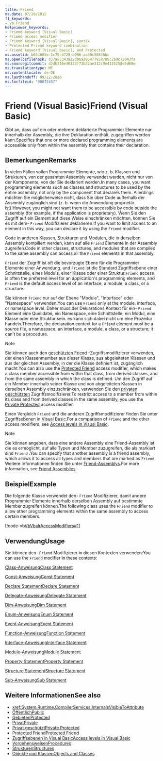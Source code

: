 ```yaml
---
title: Friend
ms.date: 07/20/2015
f1_keywords:
- vb.Friend
helpviewer_keywords:
- Friend keyword [Visual Basic]
- Friend access modifier
- Friend keyword [Visual Basic], syntax
- Protected Friend keyword combination
- Friend keyword [Visual Basic], and Protected
ms.assetid: b664605e-1c79-4728-b996-aa59c50846bc
ms.openlocfilehash: d37a93343822d069295477958780c2b9c72043fa
ms.sourcegitcommit: d2db216e46323f73b32ae312c9e4135258e5d68e
ms.translationtype: MT
ms.contentlocale: de-DE
ms.lasthandoff: 09/22/2020
ms.locfileid: "90875457"
---
```

# <a name="friend-visual-basic"></a><span data-ttu-id="f1fda-102">Friend (Visual Basic)</span><span class="sxs-lookup"><span data-stu-id="f1fda-102">Friend (Visual Basic)</span></span>

<span data-ttu-id="f1fda-103">Gibt an, dass auf ein oder mehrere deklarierte Programmier Elemente nur innerhalb der Assembly, die ihre Deklaration enthält, zugegriffen werden kann.</span><span class="sxs-lookup"><span data-stu-id="f1fda-103">Specifies that one or more declared programming elements are accessible only from within the assembly that contains their declaration.</span></span>  
  
## <a name="remarks"></a><span data-ttu-id="f1fda-104">Bemerkungen</span><span class="sxs-lookup"><span data-stu-id="f1fda-104">Remarks</span></span>  

 <span data-ttu-id="f1fda-105">In vielen Fällen sollen Programmier Elemente, wie z. b. Klassen und Strukturen, von der gesamten Assembly verwendet werden, nicht nur von der Komponente, von der Sie deklariert werden.</span><span class="sxs-lookup"><span data-stu-id="f1fda-105">In many cases, you want programming elements such as classes and structures to be used by the entire assembly, not only by the component that declares them.</span></span> <span data-ttu-id="f1fda-106">Allerdings möchten Sie möglicherweise nicht, dass Sie über Code außerhalb der Assembly zugänglich sind (z. b. wenn die Anwendung proprietär ist).</span><span class="sxs-lookup"><span data-stu-id="f1fda-106">However, you might not want them to be accessible by code outside the assembly (for example, if the application is proprietary).</span></span> <span data-ttu-id="f1fda-107">Wenn Sie den Zugriff auf ein Element auf diese Weise einschränken möchten, können Sie es mit dem- `Friend` Modifizierer deklarieren.</span><span class="sxs-lookup"><span data-stu-id="f1fda-107">If you want to limit access to an element in this way, you can declare it by using the `Friend` modifier.</span></span>  
  
 <span data-ttu-id="f1fda-108">Code in anderen Klassen, Strukturen und Modulen, die in derselben Assembly kompiliert werden, kann auf alle `Friend` Elemente in der Assembly zugreifen.</span><span class="sxs-lookup"><span data-stu-id="f1fda-108">Code in other classes, structures, and modules that are compiled to the same assembly can access all the `Friend` elements in that assembly.</span></span>  
  
 <span data-ttu-id="f1fda-109">`Friend` der Zugriff ist oft die bevorzugte Ebene für die Programmier Elemente einer Anwendung, und `Friend` ist die Standard Zugriffsebene einer Schnittstelle, eines Moduls, einer Klasse oder einer Struktur.</span><span class="sxs-lookup"><span data-stu-id="f1fda-109">`Friend` access is often the preferred level for an application's programming elements, and `Friend` is the default access level of an interface, a module, a class, or a structure.</span></span>  
  
 <span data-ttu-id="f1fda-110">Sie können `Friend` nur auf der Ebene "Module", "Interface" oder "Namespace" verwenden.</span><span class="sxs-lookup"><span data-stu-id="f1fda-110">You can use `Friend` only at the module, interface, or namespace level.</span></span> <span data-ttu-id="f1fda-111">Daher muss der Deklarations Kontext für ein- `Friend` Element eine Quelldatei, ein Namespace, eine Schnittstelle, ein Modul, eine Klasse oder eine Struktur sein. es kann sich dabei nicht um eine Prozedur handeln.</span><span class="sxs-lookup"><span data-stu-id="f1fda-111">Therefore, the declaration context for a `Friend` element must be a source file, a namespace, an interface, a module, a class, or a structure; it can't be a procedure.</span></span>  

> [!NOTE]
> <span data-ttu-id="f1fda-112">Sie können auch den [geschützten Friend](protected-friend.md) -Zugriffsmodifizierer verwenden, der einen Klassenmember aus dieser Klasse, aus abgeleiteten Klassen und aus der gleichen Assembly, in der die Klasse definiert ist, zugänglich macht.</span><span class="sxs-lookup"><span data-stu-id="f1fda-112">You can also use the [Protected Friend](protected-friend.md) access modifier, which makes a class member accessible from within that class, from derived classes, and from the same assembly in which the class is defined.</span></span> <span data-ttu-id="f1fda-113">Um den Zugriff auf ein Member innerhalb seiner Klasse und von abgeleiteten Klassen in derselben Assembly einzuschränken, verwenden Sie den [privaten geschützten](private-protected.md) Zugriffsmodifizierer.</span><span class="sxs-lookup"><span data-stu-id="f1fda-113">To restrict access to a member from within its class and from derived classes in the same assembly, you use the [Private Protected](private-protected.md) access modifier.</span></span>

 <span data-ttu-id="f1fda-114">Einen Vergleich `Friend` und die anderen Zugriffsmodifizierer finden Sie unter [Zugriffsebenen in Visual Basic](../../programming-guide/language-features/declared-elements/access-levels.md).</span><span class="sxs-lookup"><span data-stu-id="f1fda-114">For a comparison of `Friend` and the other access modifiers, see [Access levels in Visual Basic](../../programming-guide/language-features/declared-elements/access-levels.md).</span></span>  
  
> [!NOTE]
> <span data-ttu-id="f1fda-115">Sie können angeben, dass eine andere Assembly eine Friend-Assembly ist, die es ermöglicht, auf alle Typen und Member zuzugreifen, die als markiert sind `Friend` .</span><span class="sxs-lookup"><span data-stu-id="f1fda-115">You can specify that another assembly is a friend assembly, which allows it to access all types and members that are marked as `Friend`.</span></span> <span data-ttu-id="f1fda-116">Weitere Informationen finden Sie unter [Friend-Assemblys](../../../standard/assembly/friend.md).</span><span class="sxs-lookup"><span data-stu-id="f1fda-116">For more information, see [Friend Assemblies](../../../standard/assembly/friend.md).</span></span>

## <a name="example"></a><span data-ttu-id="f1fda-117">Beispiel</span><span class="sxs-lookup"><span data-stu-id="f1fda-117">Example</span></span>  

 <span data-ttu-id="f1fda-118">Die folgende Klasse verwendet den- `Friend` Modifizierer, damit andere Programmier Elemente innerhalb derselben Assembly auf bestimmte Member zugreifen können.</span><span class="sxs-lookup"><span data-stu-id="f1fda-118">The following class uses the `Friend` modifier to allow other programming elements within the same assembly to access certain members.</span></span>  
  
 [!code-vb[VbVbalrAccessModifiers#1](~/samples/snippets/visualbasic/VS_Snippets_VBCSharp/vbvbalraccessmodifiers/vb/class1.vb#1)]  
  
## <a name="usage"></a><span data-ttu-id="f1fda-119">Verwendung</span><span class="sxs-lookup"><span data-stu-id="f1fda-119">Usage</span></span>  

 <span data-ttu-id="f1fda-120">Sie können den- `Friend` Modifizierer in diesen Kontexten verwenden:</span><span class="sxs-lookup"><span data-stu-id="f1fda-120">You can use the `Friend` modifier in these contexts:</span></span>  
  
 [<span data-ttu-id="f1fda-121">Class-Anweisung</span><span class="sxs-lookup"><span data-stu-id="f1fda-121">Class Statement</span></span>](../statements/class-statement.md)  
  
 [<span data-ttu-id="f1fda-122">Const-Anweisung</span><span class="sxs-lookup"><span data-stu-id="f1fda-122">Const Statement</span></span>](../statements/const-statement.md)  
  
 [<span data-ttu-id="f1fda-123">Declare Statement</span><span class="sxs-lookup"><span data-stu-id="f1fda-123">Declare Statement</span></span>](../statements/declare-statement.md)  
  
 [<span data-ttu-id="f1fda-124">Delegate-Anweisung</span><span class="sxs-lookup"><span data-stu-id="f1fda-124">Delegate Statement</span></span>](../statements/delegate-statement.md)  
  
 [<span data-ttu-id="f1fda-125">Dim-Anweisung</span><span class="sxs-lookup"><span data-stu-id="f1fda-125">Dim Statement</span></span>](../statements/dim-statement.md)  
  
 [<span data-ttu-id="f1fda-126">Enum-Anweisung</span><span class="sxs-lookup"><span data-stu-id="f1fda-126">Enum Statement</span></span>](../statements/enum-statement.md)  
  
 [<span data-ttu-id="f1fda-127">Event-Anweisung</span><span class="sxs-lookup"><span data-stu-id="f1fda-127">Event Statement</span></span>](../statements/event-statement.md)  
  
 [<span data-ttu-id="f1fda-128">Function-Anweisung</span><span class="sxs-lookup"><span data-stu-id="f1fda-128">Function Statement</span></span>](../statements/function-statement.md)  
  
 [<span data-ttu-id="f1fda-129">Interface-Anweisung</span><span class="sxs-lookup"><span data-stu-id="f1fda-129">Interface Statement</span></span>](../statements/interface-statement.md)  
  
 [<span data-ttu-id="f1fda-130">Module-Anweisung</span><span class="sxs-lookup"><span data-stu-id="f1fda-130">Module Statement</span></span>](../statements/module-statement.md)  
  
 [<span data-ttu-id="f1fda-131">Property Statement</span><span class="sxs-lookup"><span data-stu-id="f1fda-131">Property Statement</span></span>](../statements/property-statement.md)  
  
 [<span data-ttu-id="f1fda-132">Structure Statement</span><span class="sxs-lookup"><span data-stu-id="f1fda-132">Structure Statement</span></span>](../statements/structure-statement.md)  
  
 [<span data-ttu-id="f1fda-133">Sub-Anweisung</span><span class="sxs-lookup"><span data-stu-id="f1fda-133">Sub Statement</span></span>](../statements/sub-statement.md)  
  
## <a name="see-also"></a><span data-ttu-id="f1fda-134">Weitere Informationen</span><span class="sxs-lookup"><span data-stu-id="f1fda-134">See also</span></span>

- <xref:System.Runtime.CompilerServices.InternalsVisibleToAttribute>
- [<span data-ttu-id="f1fda-135">Öffentlich</span><span class="sxs-lookup"><span data-stu-id="f1fda-135">Public</span></span>](public.md)
- [<span data-ttu-id="f1fda-136">Gebieten</span><span class="sxs-lookup"><span data-stu-id="f1fda-136">Protected</span></span>](protected.md)
- [<span data-ttu-id="f1fda-137">Privat</span><span class="sxs-lookup"><span data-stu-id="f1fda-137">Private</span></span>](private.md)
- [<span data-ttu-id="f1fda-138">Privat geschützt</span><span class="sxs-lookup"><span data-stu-id="f1fda-138">Private Protected</span></span>](./private-protected.md)
- [<span data-ttu-id="f1fda-139">Protected Friend</span><span class="sxs-lookup"><span data-stu-id="f1fda-139">Protected Friend</span></span>](./protected-friend.md)
- [<span data-ttu-id="f1fda-140">Zugriffsebenen in Visual Basic</span><span class="sxs-lookup"><span data-stu-id="f1fda-140">Access levels in Visual Basic</span></span>](../../programming-guide/language-features/declared-elements/access-levels.md)
- [<span data-ttu-id="f1fda-141">Vorgehensweisen</span><span class="sxs-lookup"><span data-stu-id="f1fda-141">Procedures</span></span>](../../programming-guide/language-features/procedures/index.md)
- [<span data-ttu-id="f1fda-142">Strukturen</span><span class="sxs-lookup"><span data-stu-id="f1fda-142">Structures</span></span>](../../programming-guide/language-features/data-types/structures.md)
- [<span data-ttu-id="f1fda-143">Objekte und Klassen</span><span class="sxs-lookup"><span data-stu-id="f1fda-143">Objects and Classes</span></span>](../../programming-guide/language-features/objects-and-classes/index.md)
